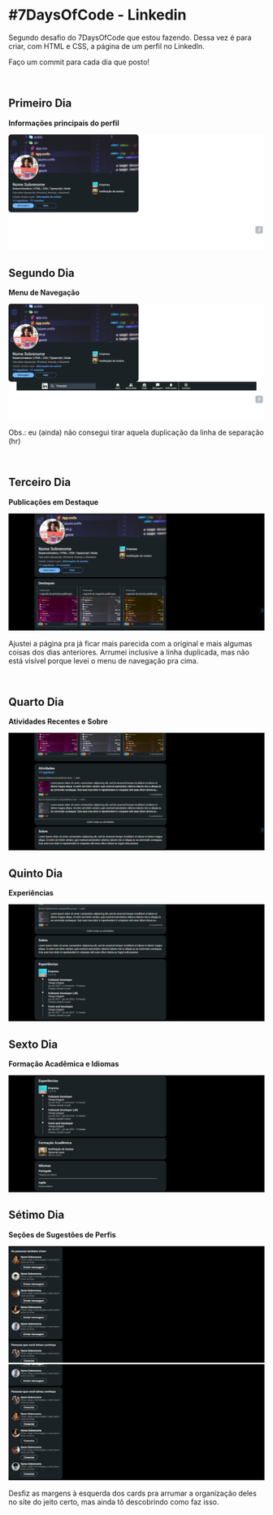 <h1>#7DaysOfCode - Linkedin</h1>
<p>Segundo desafio do 7DaysOfCode que estou fazendo. Dessa vez é para criar, com HTML e CSS, a página de um perfil no LinkedIn.</p>
<p>Faço um commit para cada dia que posto!</p>
<br>
<h2>Primeiro Dia</h2>
<p><strong>Informações principais do perfil</strong></p>
<img src="primeiro-dia.png">
<br>
<h2>Segundo Dia</h2>
<p><strong>Menu de Navegação</strong></p>
<img src="segundo-dia.png">
<p>Obs.: eu (ainda) não consegui tirar aquela duplicação da linha de separação (hr)</p>
<br>
<h2>Terceiro Dia</h2>
<p><strong>Publicações em Destaque</strong></p>
<img src="terceiro-dia.png">
<p>Ajustei a página pra já ficar mais parecida com a original e mais algumas coisas dos dias anteriores. Arrumei inclusive a linha duplicada, mas não está visível porque levei o menu de navegação pra cima.</p>
<br>
<h2>Quarto Dia</h2>
<p><strong>Atividades Recentes e Sobre</strong></p>
<img src="quarto-dia.png">
<br>
<h2>Quinto Dia</h2>
<p><strong>Experiências</strong></p>
<img src="quinto-dia.png">
<br>
<h2>Sexto Dia</h2>
<p><strong>Formação Acadêmica e Idiomas</strong></p>
<img src="sexto-dia.png">
<br>
<h2>Sétimo Dia</h2>
<p><strong>Seções de Sugestões de Perfis</strong></p>
<img src="setimo-dia-1.png">
<img src="setimo-dia-2.png">
<p>Desfiz as margens à esquerda dos cards pra arrumar a organização deles no site do jeito certo, mas ainda tô descobrindo como faz isso.
<br>
